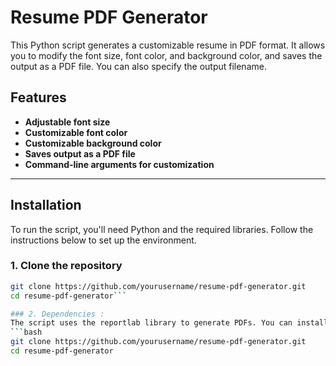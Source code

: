# Resume PDF Generator

This Python script generates a customizable resume in PDF format. It allows you to modify the font size, font color, and background color, and saves the output as a PDF file. You can also specify the output filename.

## Features
- **Adjustable font size**
- **Customizable font color**
- **Customizable background color**
- **Saves output as a PDF file**
- **Command-line arguments for customization**

---

## Installation

To run the script, you'll need Python and the required libraries. Follow the instructions below to set up the environment.

### 1. Clone the repository 
```bash
git clone https://github.com/yourusername/resume-pdf-generator.git
cd resume-pdf-generator```

### 2. Dependencies : 
The script uses the reportlab library to generate PDFs. You can install the required dependencies using pip: 
```bash
git clone https://github.com/yourusername/resume-pdf-generator.git
cd resume-pdf-generator
